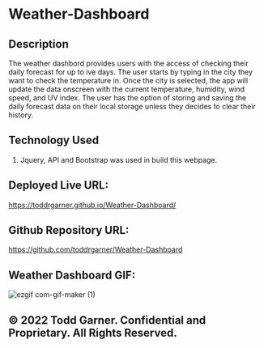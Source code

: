 # Weather-Dashboard

## Description
The weather dashbord provides users with the access of checking their daily forecast for up to ive days. The user starts by typing in the city they want to check the temperature in. Once the city is selected, the app will update the data onscreen with the current temperature, humidity, wind speed, and UV index. The user has the option of storing and saving the daily forecast data on their local storage unless they decides to clear their history.

## Technology Used
1. Jquery, API and Bootstrap was used in build this webpage.

## Deployed Live URL:
 https://toddrgarner.github.io/Weather-Dashboard/

## Github Repository URL:
https://github.com/toddrgarner/Weather-Dashboard

## Weather Dashboard GIF:
![ezgif com-gif-maker (1)](https://user-images.githubusercontent.com/110719370/189460119-36abf568-af29-40c7-be04-960d54d386f8.gif)

## © 2022 Todd Garner. Confidential and Proprietary. All Rights Reserved.
